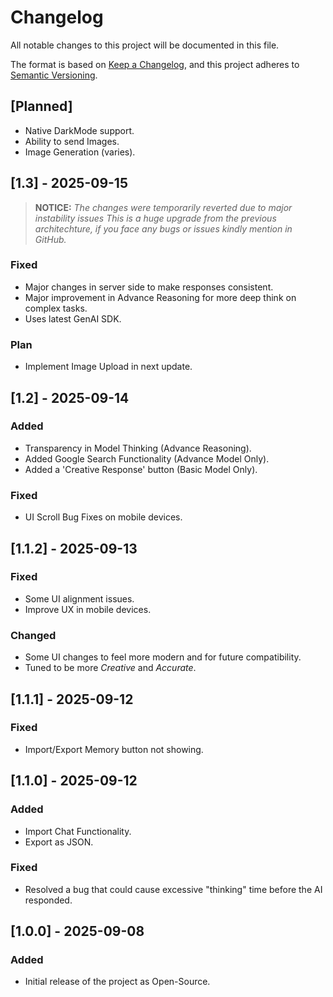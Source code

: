# Changelog

All notable changes to this project will be documented in this file.

The format is based on [Keep a Changelog](https://keepachangelog.com/en/1.0.0/),
and this project adheres to [Semantic Versioning](https://semver.org/spec/v2.0.0.html).

## [Planned]

- Native DarkMode support.
- Ability to send Images.
- Image Generation (varies).

## [1.3] - 2025-09-15
> **NOTICE:** *The changes were temporarily reverted due to major instability issues*
> *This is a huge upgrade from the previous architechture, if you face any bugs or issues kindly mention in GitHub.*

### Fixed
- Major changes in server side to make responses consistent.
- Major improvement in Advance Reasoning for more deep think on complex tasks.
- Uses latest GenAI SDK.

### Plan
- Implement Image Upload in next update.

## [1.2] - 2025-09-14

### Added
- Transparency in Model Thinking (Advance Reasoning).
- Added Google Search Functionality (Advance Model Only).
- Added a 'Creative Response' button (Basic Model Only).

### Fixed
- UI Scroll Bug Fixes on mobile devices.

## [1.1.2] - 2025-09-13

### Fixed
- Some UI alignment issues.
- Improve UX in mobile devices.

### Changed
- Some UI changes to feel more modern and for future compatibility.
- Tuned to be more *Creative* and *Accurate*.

## [1.1.1] - 2025-09-12

### Fixed
- Import/Export Memory button not showing.

## [1.1.0] - 2025-09-12

### Added
- Import Chat Functionality.
- Export as JSON.

### Fixed
- Resolved a bug that could cause excessive "thinking" time before the AI responded.

## [1.0.0] - 2025-09-08

### Added
- Initial release of the project as Open-Source.
